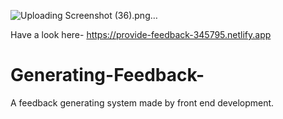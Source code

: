 ![Uploading Screenshot (36).png…]()


Have a look here-
https://provide-feedback-345795.netlify.app
# Generating-Feedback-
A feedback generating system made by front end development.
